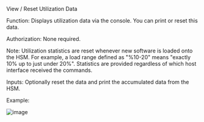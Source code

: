 View / Reset Utilization Data

Function: Displays utilization data via the console. You can print or reset this data.

Authorization: None required.

Note: Utilization statistics are reset whenever new software is loaded onto the HSM. For example, a load range defined as "%10-20" means "exactly 10% up to just under 20%". Statistics are provided regardless of which host interface received the commands.

Inputs: Optionally reset the data and print the accumulated data from the HSM.

Example:

![image](https://user-images.githubusercontent.com/77227227/196670528-8584a2de-fc19-484d-a391-32aa44e097e6.png)
